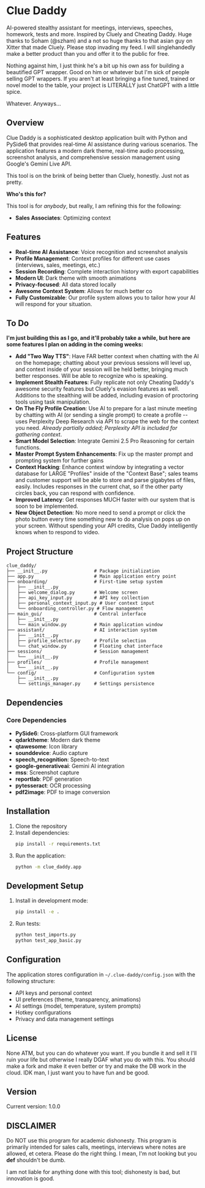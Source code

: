 # Clue Daddy

AI-powered stealthy assistant for meetings, interviews, speeches, homework, tests and more. Inspired by Cluely and Cheating Daddy. Huge thanks to Soham (@szham) and a not so huge thanks to that asian guy on Xitter that made Cluely. Please stop invading my feed. I will singlehandedly make a better product than you and offer it to the public for free.

Nothing against him, I just think he's a bit up his own ass for building a beautified GPT wrapper. Good on him or whatever but I'm sick of people selling GPT wrappers. If you aren't at least bringing a fine tuned, trained or novel model to the table, your project is LITERALLY just ChatGPT with a little spice.

Whatever. Anyways...

## Overview

Clue Daddy is a sophisticated desktop application built with Python and PySide6 that provides real-time AI assistance during various scenarios. The application features a modern dark theme, real-time audio processing, screenshot analysis, and comprehensive session management using Google's Gemini Live API.

This tool is on the brink of being better than Cluely, honestly. Just not as pretty.

**Who's this for?**

This tool is for *anybody*, but really, I am refining this for the following:
- **Sales Associates**: Optimizing context

## Features

- **Real-time AI Assistance**: Voice recognition and screenshot analysis
- **Profile Management**: Context profiles for different use cases (interviews, sales, meetings, etc.)
- **Session Recording**: Complete interaction history with export capabilities
- **Modern UI**: Dark theme with smooth animations
- **Privacy-focused**: All data stored locally
- **Awesome Context System**: Allows for much better co
- **Fully Customizable**: Our profile system allows you to tailor how your AI will respond for your situation.

## To Do

**I'm just building this as I go, and it'll probably take a while, but here are some features I plan on adding in the coming weeks:**

- **Add "Two Way TTS"**: Have FAR better context when chatting with the AI on the homepage; chatting about your previous sessions will level up, and context inside of your session will be held better, bringing much better responses. Will be able to recognize who is speaking.
- **Implement Stealth Features**: Fully replicate not only Cheating Daddy's awesome security features but Cluely's evasion features as well. Additions to the stealthing will be added, including evasion of proctoring tools using task manipulation.
- **On The Fly Profile Creation**: Use AI to prepare for a last minute meeting by chatting with AI (or sending a single prompt) to create a profile -- uses Perplexity Deep Research via API to scrape the web for the context you need. *Already partially added; Perplexity API is included for gathering context*.
- **Smart Model Selection**: Integrate Gemini 2.5 Pro Reasoning for certain functions.
- **Master Prompt System Enhancements**: Fix up the master prompt and prompting system for further gains
- **Context Hacking**: Enhance context window by integrating a vector database for LARGE "Profiles" inside of the "Context Base"; sales teams and customer support will be able to store and parse gigabytes of files, easily. Includes responses in the current chat, so if the other party circles back, you can respond with confidence.
- **Improved Latency**: Get responses MUCH faster with our system that is soon to be implemented.
- **New Object Detection**: No more need to send a prompt or click the photo button every time something new to do analysis on pops up on your screen. Without spending your API credits, Clue Daddy intelligently knows when to respond to video.

## Project Structure

```
clue_daddy/
├── __init__.py                 # Package initialization
├── app.py                      # Main application entry point
├── onboarding/                 # First-time setup system
│   ├── __init__.py
│   ├── welcome_dialog.py       # Welcome screen
│   ├── api_key_input.py        # API key collection
│   ├── personal_context_input.py # User context input
│   └── onboarding_controller.py # Flow management
├── main_gui/                   # Central interface
│   ├── __init__.py
│   └── main_window.py          # Main application window
├── assistant/                  # AI interaction system
│   ├── __init__.py
│   ├── profile_selector.py     # Profile selection
│   └── chat_window.py          # Floating chat interface
├── sessions/                   # Session management
│   └── __init__.py
├── profiles/                   # Profile management
│   └── __init__.py
└── config/                     # Configuration system
    ├── __init__.py
    └── settings_manager.py     # Settings persistence
```

## Dependencies

### Core Dependencies
- **PySide6**: Cross-platform GUI framework
- **qdarktheme**: Modern dark theme
- **qtawesome**: Icon library
- **sounddevice**: Audio capture
- **speech_recognition**: Speech-to-text
- **google-generativeai**: Gemini AI integration
- **mss**: Screenshot capture
- **reportlab**: PDF generation
- **pytesseract**: OCR processing
- **pdf2image**: PDF to image conversion

## Installation

1. Clone the repository
2. Install dependencies:
   ```bash
   pip install -r requirements.txt
   ```
3. Run the application:
   ```bash
   python -m clue_daddy.app
   ```

## Development Setup

1. Install in development mode:
   ```bash
   pip install -e .
   ```
2. Run tests:
   ```bash
   python test_imports.py
   python test_app_basic.py
   ```

## Configuration

The application stores configuration in `~/.clue-daddy/config.json` with the following structure:
- API keys and personal context
- UI preferences (theme, transparency, animations)
- AI settings (model, temperature, system prompts)
- Hotkey configurations
- Privacy and data management settings

## License

None ATM, but you can do whatever you want. If you bundle it and sell it I'll ruin your life but otherwise I really DGAF what you do with this. You should make a fork and make it even better or try and make the DB work in the cloud. IDK man, I just want you to have fun and be good.

## Version

Current version: 1.0.0

## DISCLAIMER

Do NOT use this program for academic dishonesty. This program is primarily intended for sales calls, meetings, interviews where notes are allowed, et cetera. Please do the right thing. I mean, I'm not looking but you **def** shouldn't be dumb. 

I am not liable for anything done with this tool; dishonesty is bad, but innovation is good.